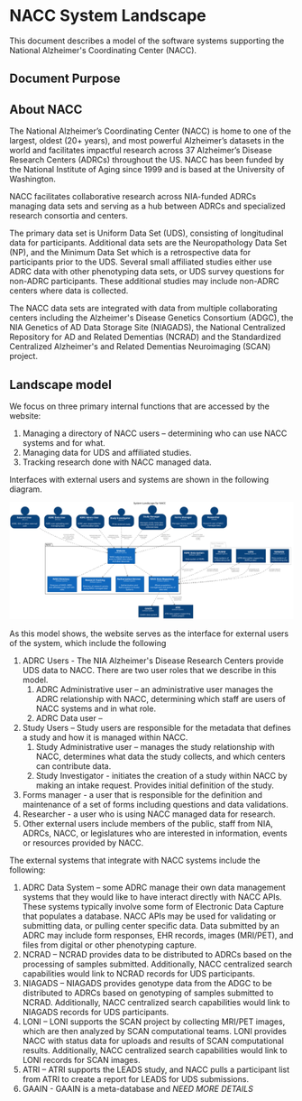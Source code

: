 # NACC System Landscape

This document describes a model of the software systems supporting the National Alzheimer's Coordinating Center (NACC).
## Document Purpose


## About NACC
The National Alzheimer’s Coordinating Center (NACC) is home to one of the largest, oldest (20+ years), and most powerful Alzheimer’s datasets in the world and facilitates impactful research across 37 Alzheimer’s Disease Research Centers (ADRCs) throughout the US.
NACC has been funded by the National Institute of Aging since 1999 and is based at the University of Washington.

NACC facilitates collaborative research across NIA-funded ADRCs managing data sets and serving as a hub between ADRCs and specialized research consortia and centers.

The primary data set is Uniform Data Set (UDS), consisting of longitudinal data for participants.
Additional data sets are the Neuropathology Data Set (NP), and the Minimum Data Set which is a retrospective data for participants prior to the UDS.
Several small affiliated studies either use ADRC data with other phenotyping data sets, or UDS survey questions for non-ADRC participants.
These additional studies may include non-ADRC centers where data is collected.

The NACC data sets are integrated with data from multiple collaborating centers including
the Alzheimer's Disease Genetics Consortium (ADGC), 
the NIA Genetics of AD Data Storage Site (NIAGADS), 
the National Centralized Repository for AD and Related Dementias (NCRAD) and 
the Standardized Centralized Alzheimer's and Related Dementias Neuroimaging (SCAN) project.

## Landscape model

We focus on three primary internal functions that are accessed by the website:

1. Managing a directory of NACC users – determining who can use NACC systems and for what.
2. Managing data for UDS and affiliated studies.
3. Tracking research done with NACC managed data.

Interfaces with external users and systems are shown in the following diagram.

![System-Landscape-Diagram](images/structurizr-SystemLandscape.svg)

As this model shows, the website serves as the interface for external users of the system, which include the following

1. ADRC Users - The NIA Alzheimer's Disease Research Centers provide UDS data to NACC. 
   There are two user roles that we describe in this model.
    1. ADRC Administrative user – an administrative user manages the ADRC relationship with NACC, determining which staff are users of NACC systems and in what role.
    2. ADRC Data user – 
2. Study Users – Study users are responsible for the metadata that defines a study and how it is managed within NACC.
    1. Study Administrative user – manages the study relationship with NACC, determines what data the study collects, and which centers can contribute data.
    2. Study Investigator - initiates the creation of a study within NACC by making an intake request. Provides initial definition of the study.
3. Forms manager - a user that is responsible for the definition and maintenance of a set of forms including questions and data validations.
4. Researcher - a user who is using NACC managed data for research.
5. Other external users include members of the public, staff from NIA, ADRCs, NACC, or legislatures who are interested in information, events or resources provided by NACC.

The external systems that integrate with NACC systems include the following:

1. ADRC Data System – some ADRC manage their own data management systems that they would like to have interact directly with NACC APIs. 
   These systems typically involve some form of Electronic Data Capture that populates a database. 
   NACC APIs may be used for validating or submitting data, or pulling center specific data.
   Data submitted by an ADRC may include form responses, EHR records, images (MRI/PET), and files from digital or other phenotyping capture.
2. NCRAD – NCRAD provides data to be distributed to ADRCs based on the processing of samples submitted.
   Additionally, NACC centralized search capabilities would link to NCRAD records for UDS participants.
3. NIAGADS – NIAGADS provides genotype data from the ADGC to be distributed to ADRCs based on genotyping of samples submitted to NCRAD.
   Additionally, NACC centralized search capabilities would link to NIAGADS records for UDS participants.
4. LONI – LONI supports the SCAN project by collecting MRI/PET images, which are then analyzed by SCAN computational teams.
   LONI provides NACC with status data for uploads and results of SCAN computational results.
   Additionally, NACC centralized search capabilities would link to LONI records for SCAN images.
5. ATRI – ATRI supports the LEADS study, and NACC pulls a participant list from ATRI to create a report for LEADS for UDS submissions.
6. GAAIN - GAAIN is a meta-database and *NEED MORE DETAILS*



